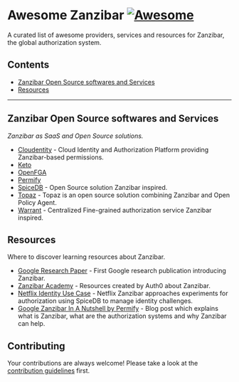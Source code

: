 # Awesome Zanzibar [![Awesome](https://awesome.re/badge-flat.svg)](https://awesome.re)

A curated list of awesome providers, services and resources for Zanzibar, the global authorization system.

## Contents

- [Zanzibar Open Source softwares and Services](#zanzibar-open-source-softwares-and-services)
- [Resources](#resources)

---

## Zanzibar Open Source softwares and Services

*Zanzibar as SaaS and Open Source solutions.*

- [Cloudentity](https://cloudentity.com/) - Cloud Identity and Authorization Platform providing Zanzibar-based permissions.
- [Keto](https://github.com/ory/keto)
- [OpenFGA](https://github.com/openfga/openfga)
- [Permify](https://github.com/Permify/permify)
- [SpiceDB](https://github.com/authzed/spicedb) - Open Source solution Zanzibar inspired.
- [Topaz](https://github.com/aserto-dev/topaz) - Topaz is an open source solution combining Zanzibar and Open Policy Agent.
- [Warrant](https://github.com/warrant-dev/warrant) - Centralized Fine-grained authorization service Zanzibar inspired.

## Resources

Where to discover learning resources about Zanzibar.

- [Google Research Paper](https://research.google/pubs/pub48190/) - First Google research publication introducing Zanzibar.
- [Zanzibar Academy](https://zanzibar.academy/) - Resources created by Auth0 about Zanzibar.
- [Netflix Identity Use Case](https://netflixtechblog.com/abac-on-spicedb-enabling-netflixs-complex-identity-types-c118f374fa89) - Netflix Zanzibar approaches experiments for authorization using SpiceDB to manage identity challenges.
- [Google Zanzibar In A Nutshell by Permify](https://www.permify.co/post/google-zanzibar-in-a-nutshell/) - Blog post which explains what is Zanzibar, what are the authorization systems and why Zanzibar can help.

## Contributing

Your contributions are always welcome! Please take a look at the [contribution guidelines](https://github.com/cerberauth/awesome-zanzibar/blob/master/CONTRIBUTING.md) first.
